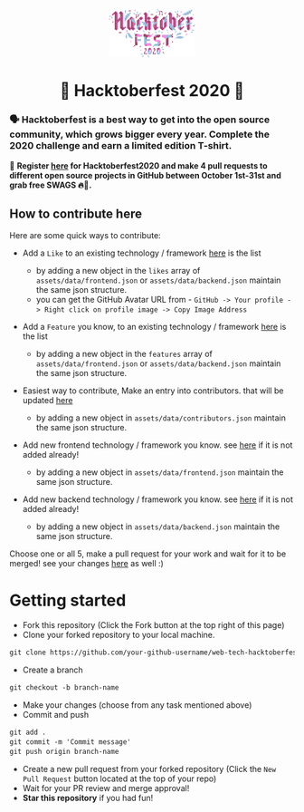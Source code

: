 <p align="center">
    <a href="https://hacktoberfest.digitalocean.com/">
        <img src="src/assets/hacktober-logo.svg" width="30%">
    </a>
</p>
<h1 align="center">🎉 Hacktoberfest 2020 🎉</h1>

### 🗣 Hacktoberfest is a best way to get into the open source community, which grows bigger every year. Complete the 2020 challenge and earn a limited edition T-shirt.

📢 **Register [here](https://hacktoberfest.digitalocean.com) for Hacktoberfest2020 and make 4 pull requests to different open source projects in GitHub between October 1st-31st and grab free SWAGS 🔥🎉.**

## How to contribute here
Here are some quick ways to contribute:

* Add a `Like` to an existing technology / framework [here](https://mhaider110.github.io/web-tech-hacktoberfest2020/) is the list
    * by adding a new object in the `likes` array of `assets/data/frontend.json` or `assets/data/backend.json` maintain the same json structure.
    * you can get the GitHub Avatar URL from - `GitHub -> Your profile -> Right click on profile image -> Copy Image Address`
    
* Add a `Feature` you know, to an existing technology / framework [here](https://mhaider110.github.io/web-tech-hacktoberfest2020/) is the list
    * by adding a new object in the `features` array of `assets/data/frontend.json` or `assets/data/backend.json` maintain the same json structure.

* Easiest way to contribute, Make an entry into contributors. that will be updated [here](https://mhaider110.github.io/web-tech-hacktoberfest2020/#/contributors)
    * by adding a new object in `assets/data/contributors.json` maintain the same json structure.

* Add new frontend technology / framework you know. see [here](https://mhaider110.github.io/web-tech-hacktoberfest2020/) if it is not added already!
    * by adding a new object in `assets/data/frontend.json` maintain the same json structure.
    
* Add new backend technology / framework you know. see [here](https://mhaider110.github.io/web-tech-hacktoberfest2020/) if it is not added already!
    * by adding a new object in `assets/data/backend.json` maintain the same json structure.


Choose one or all 5, make a pull request for your work and wait for it to be merged!
see your changes [here](https://mhaider110.github.io/web-tech-hacktoberfest2020/) as well :)

# Getting started
* Fork this repository (Click the Fork button at the top right of this page)
* Clone your forked repository to your local machine. 

```markdown
git clone https://github.com/your-github-username/web-tech-hacktoberfest2020.git
```

* Create a branch

```markdown
git checkout -b branch-name
```

* Make your changes (choose from any task mentioned above)
* Commit and push

```markdown
git add .
git commit -m 'Commit message'
git push origin branch-name
```

* Create a new pull request from your forked repository (Click the `New Pull Request` button located at the top of your repo)
* Wait for your PR review and merge approval!
* __Star this repository__ if you had fun!
